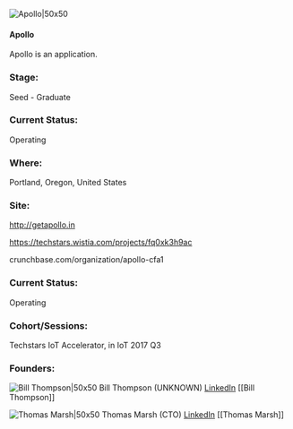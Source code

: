 

![Apollo|50x50](https://res.cloudinary.com/crunchbase-production/image/upload/fwt5vhvbrwjsyv8rvkxv)

#### Apollo
Apollo is an application.

### Stage: 
Seed - Graduate 

### Current Status: 
Operating

### Where:
Portland, Oregon, United States

### Site:
http://getapollo.in

https://techstars.wistia.com/projects/fq0xk3h9ac

crunchbase.com/organization/apollo-cfa1

### Current Status: 
Operating

### Cohort/Sessions: 
Techstars IoT Accelerator, in IoT 2017 Q3

### Founders: 

![Bill Thompson|50x50](https://apimg.techstars.com/connect/images/image_files/596390c29c66a9480300004a/original/me.png) Bill Thompson (UNKNOWN) [LinkedIn](https://linkedin.com/in/bill-thompson-dev) [[Bill Thompson]]

![Thomas Marsh|50x50](https://apimg.techstars.com/connect/images/image_files/593839e5c9aec74653000060/original/IMG_5423-3.jpg) Thomas Marsh (CTO) [LinkedIn](https://linkedin.com/in/thomas-marsh-a181a83) [[Thomas Marsh]]


